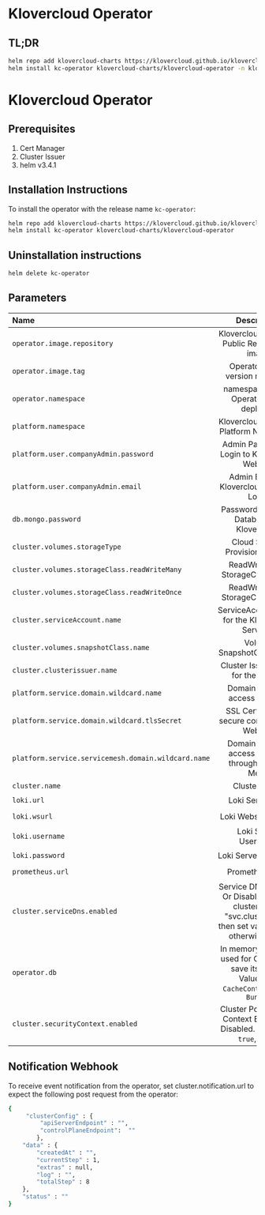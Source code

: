 # Klovercloud Operator

## TL;DR

```bash
helm repo add klovercloud-charts https://klovercloud.github.io/klovercloud-charts/charts
helm install kc-operator klovercloud-charts/klovercloud-operator -n klovercloud
```


# Klovercloud Operator
## Prerequisites
1. Cert Manager
2. Cluster Issuer
3. helm v3.4.1

## Installation Instructions
To install the operator with the release name  `kc-operator`:


```bash
helm repo add klovercloud-charts https://klovercloud.github.io/klovercloud-charts/charts
helm install kc-operator klovercloud-charts/klovercloud-operator 
 ```
## Uninstallation instructions
```bash
helm delete kc-operator
 ```
## Parameters
| Name                                         |                  Description                   | Value                                          | Required |
|:---------------------------------------------|:----------------------------------------------:|------------------------------------------------|:--------:|
| `operator.image.repository`                  | Klovercloud Operator Public Registry and image | `quay.io/klovercloud/klovercloud-operator-poc` |    ✅     |
| `operator.image.tag`                         |        Operator image version reference        | `latest`, `0.1.2`                              |    ✅     |
| `operator.namespace`                         |   namespace for the Operator to be deployed    | `"klovercloud"`                                |    ✅     |
| `platform.namespace`                         |    Klovercloud Operator Platform Namespace     | `"klovercloud"`                                |    ✅     |
| `platform.user.companyAdmin.password`        | Admin Password to Login to Klovercloud Webapp  | `"password"`                                   |    ✅     |
| `platform.user.companyAdmin.email`           |    Admin Email for Klovercloud Webapp Login    | `"admin@klovercloud.com"`                      |    ✅     |
| `db.mongo.password`                          |  Password to access Database for Klovercloud   | `"password"`                                   |    ◽     |
| `cluster.volumes.storageType`                |         Cloud Storage Provisioner Name         | `"EKS"`                                        |    ✅     |
| `cluster.volumes.storageClass.readWriteMany` |        ReadWriteMany StorageClass Name         | `"eks-sc-ebs"`                                 |    ✅     |
| `cluster.volumes.storageClass.readWriteOnce` |        ReadWriteMany StorageClass Name         | `"eks-sc-efs"`                                 |    ✅     |
| `cluster.serviceAccount.name`                |      ServiceAccountName for the Klovercloud Services       | `""`                              |    ◽     |
| `cluster.volumes.snapshotClass.name`         |           Volume SnapshotClass Name            | `"ebs-snapclass"`                              |    ✅     |
| `cluster.clusterissuer.name`                 |      Cluster Issuer Name for the Cluster       | `"letsencrypt-cluster"`                        |    ✅     |
| `platform.service.domain.wildcard.name`      |          Domain Name to access Webapp          | `""`                                          |    ✅     |
| `platform.service.domain.wildcard.tlsSecret` | SSL Certificate to secure connection to Webapp | `""`                                           |    ✅     |
| `platform.service.servicemesh.domain.wildcard.name` | Domain Name to access Webapp through Service Mesh | `""`                                |    ◽     |
| `cluster.name`                               |                Cluster Name                    | `"My Cluster"`                                 |    ✅     |
| `loki.url`                                   |          Loki Server URL                       | `""`                                           |    ◽     |
| `loki.wsurl`                                 |          Loki Websocket URL                    | `""`                                           |    ◽     |
| `loki.username`                              |          Loki Server Username                  | `""`                                           |    ◽     |
| `loki.password`                              |          Loki Server Password                  | `""`                                           |    ◽     |
| `prometheus.url`                             |          Prometheus URL                        | `""`                                           |    ◽     |
| `cluster.serviceDns.enabled`                 |          Service DNS enabled Or Disabled. If your cluster needs "svc.cluster.local" then set value to `true` otherwise `false`                     | `"true"`                                           |    ◽     |
| `operator.db`                                |         In memory database used for Operator to save its states. Values are `CacheControllerDB`, `BuntDB`                                          | `"CacheControllerDB"`                              |    ◽     |
| `cluster.securityContext.enabled`                                |         Cluster Pod Security Context Enabled or Disabled. Values are `true`, `false`                                          | `"true"`                              |    ◽     |

## Notification Webhook
To receive event notification from the operator, set cluster.notification.url to expect the following post request from the operator:
```bash
{
     "clusterConfig" : {
         "apiServerEndpoint" : "",
         "controlPlaneEndpoint":  ""
        },
    "data" : {
        "createdAt" : "",
        "currentStep" : 1,
        "extras" : null,
        "log" : "",
        "totalStep" : 8
    },
    "status" : ""
}
```
